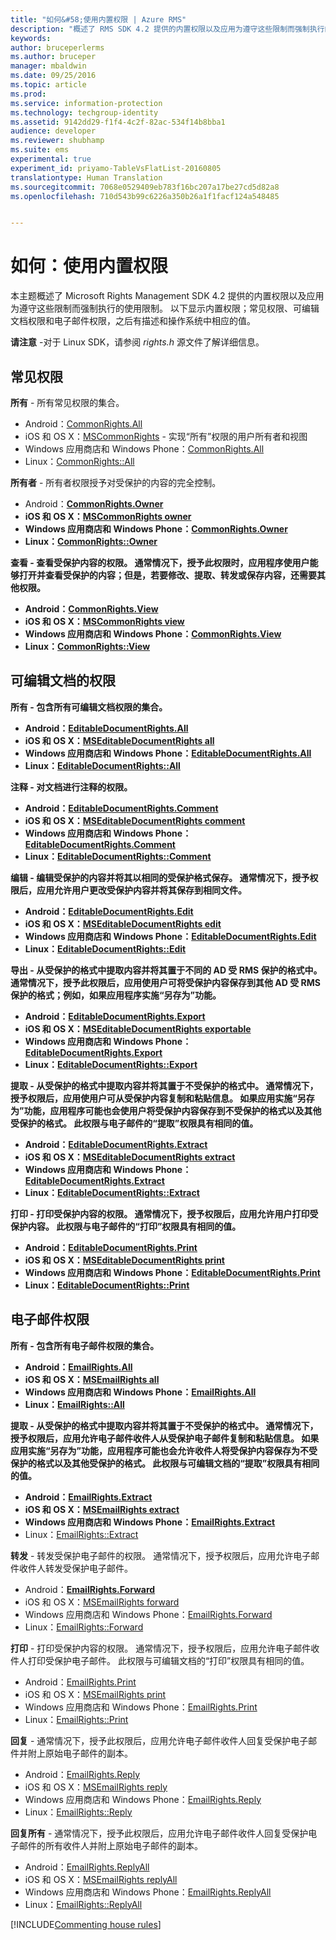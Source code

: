 ```yaml
---
title: "如何&#58;使用内置权限 | Azure RMS"
description: "概述了 RMS SDK 4.2 提供的内置权限以及应用为遵守这些限制而强制执行的使用限制。"
keywords: 
author: bruceperlerms
ms.author: bruceper
manager: mbaldwin
ms.date: 09/25/2016
ms.topic: article
ms.prod: 
ms.service: information-protection
ms.technology: techgroup-identity
ms.assetid: 9142dd29-f1f4-4c2f-82ac-534f14b8bba1
audience: developer
ms.reviewer: shubhamp
ms.suite: ems
experimental: true
experiment_id: priyamo-TableVsFlatList-20160805
translationtype: Human Translation
ms.sourcegitcommit: 7068e0529409eb783f16bc207a17be27cd5d82a8
ms.openlocfilehash: 710d543b99c6226a350b26a1f1facf124a548485


---
```


# <a name="how-to-use-built-in-rights"></a>如何：使用内置权限

本主题概述了 Microsoft Rights Management SDK 4.2 提供的内置权限以及应用为遵守这些限制而强制执行的使用限制。 以下显示内置权限；常见权限、可编辑文档权限和电子邮件权限，之后有描述和操作系统中相应的值。

**请注意** -对于 Linux SDK，请参阅 *rights.h* 源文件了解详细信息。

## <a name="common-rights"></a>常见权限

**所有** - 所有常见权限的集合。
- Android：[CommonRights.All](https://msdn.microsoft.com/library/dn758258.aspx)
- iOS 和 OS X：[MSCommonRights](https://msdn.microsoft.com/library/dn758314.aspx) - 实现“所有”权限的用户所有者和视图
- Windows 应用商店和 Windows Phone：[CommonRights.All</strong>](https://msdn.microsoft.com/library/microsoft.rightsmanagement.commonrights.all.aspx)
- Linux：[CommonRights::All](http://azuread.github.io/rms-sdk-for-cpp/classrmscore_1_1modernapi_1_1CommonRights.html)

**所有者** - 所有者权限授予对受保护的内容的完全控制。
- Android：[<strong>CommonRights.Owner](https://msdn.microsoft.com/library/dn758258.aspx)
- iOS 和 OS X：[MSCommonRights owner](https://msdn.microsoft.com/library/dn758314.aspx)
- Windows 应用商店和 Windows Phone：[CommonRights.Owner](https://msdn.microsoft.com/library/microsoft.rightsmanagement.commonrights.owner.aspx)
- Linux：[CommonRights::Owner](http://azuread.github.io/rms-sdk-for-cpp/classrmscore_1_1modernapi_1_1CommonRights.html)

**查看** - 查看受保护内容的权限。 通常情况下，授予此权限时，应用程序使用户能够打开并查看受保护的内容；但是，若要修改、提取、转发或保存内容，还需要其他权限。

- Android：[CommonRights.View](https://msdn.microsoft.com/library/dn758258.aspx)
- iOS 和 OS X：[MSCommonRights view](https://msdn.microsoft.com/library/dn758314.aspx)
- Windows 应用商店和 Windows Phone：[CommonRights.View](https://msdn.microsoft.com/library/microsoft.rightsmanagement.commonrights.view.aspx)
- Linux：[CommonRights::View](http://azuread.github.io/rms-sdk-for-cpp/classrmscore_1_1modernapi_1_1CommonRights.html)</li>

 

## <a name="editable-document-rights"></a>可编辑文档的权限
**所有** - 包含所有可编辑文档权限的集合。
- Android：[EditableDocumentRights.All](https://msdn.microsoft.com/library/dn758284.aspx)
- iOS 和 OS X：[MSEditableDocumentRights all](https://msdn.microsoft.com/library/dn758318.aspx)
- Windows 应用商店和 Windows Phone：[EditableDocumentRights.All](https://msdn.microsoft.com/library/microsoft.rightsmanagement.editabledocumentrights.all.aspx)
- Linux：[EditableDocumentRights::All](http://azuread.github.io/rms-sdk-for-cpp/classrmscore_1_1modernapi_1_1EditableDocumentRights.html)

**注释** - 对文档进行注释的权限。
- Android：[EditableDocumentRights.Comment](https://msdn.microsoft.com/library/dn758284.aspx)
- iOS 和 OS X：[MSEditableDocumentRights comment](https://msdn.microsoft.com/library/dn758318.aspx)
- Windows 应用商店和 Windows Phone：[EditableDocumentRights.Comment](https://msdn.microsoft.com/library/microsoft.rightsmanagement.editabledocumentrights.comment.aspx)
- Linux：[EditableDocumentRights::Comment](http://azuread.github.io/rms-sdk-for-cpp/classrmscore_1_1modernapi_1_1EditableDocumentRights.html)

**编辑** - 编辑受保护的内容并将其以相同的受保护格式保存。 通常情况下，授予权限后，应用允许用户更改受保护内容并将其保存到相同文件。
- Android：[EditableDocumentRights.Edit](https://msdn.microsoft.com/library/dn758284.aspx)
- iOS 和 OS X：[MSEditableDocumentRights edit](https://msdn.microsoft.com/library/dn758318.aspx)
- Windows 应用商店和 Windows Phone：[EditableDocumentRights.Edit](https://msdn.microsoft.com/library/microsoft.rightsmanagement.editabledocumentrights.edit.aspx)
- Linux：[EditableDocumentRights::Edit](http://azuread.github.io/rms-sdk-for-cpp/classrmscore_1_1modernapi_1_1EditableDocumentRights.html)

**导出** - 从受保护的格式中提取内容并将其置于不同的 AD 受 RMS 保护的格式中。 通常情况下，授予此权限后，应用使用户可将受保护内容保存到其他 AD 受 RMS 保护的格式；例如，如果应用程序实施“另存为”功能。

- Android：[EditableDocumentRights.Export](https://msdn.microsoft.com/library/dn758284.aspx)
- iOS 和 OS X：[MSEditableDocumentRights exportable](https://msdn.microsoft.com/library/dn758318.aspx)
- Windows 应用商店和 Windows Phone：[EditableDocumentRights.Export](https://msdn.microsoft.com/library/microsoft.rightsmanagement.editabledocumentrights.export.aspx)
- Linux：[EditableDocumentRights::Export](http://azuread.github.io/rms-sdk-for-cpp/classrmscore_1_1modernapi_1_1EditableDocumentRights.html)

**提取** - 从受保护的格式中提取内容并将其置于不受保护的格式中。 通常情况下，授予权限后，应用使用户可从受保护内容复制和粘贴信息。 如果应用实施“另存为”<em></em>功能，应用程序可能也会使用户将受保护内容保存到不受保护的格式以及其他受保护的格式。 此权限与电子邮件的“提取”权限具有相同的值。

- Android：[EditableDocumentRights.Extract](https://msdn.microsoft.com/library/dn758284.aspx)
- iOS 和 OS X：[MSEditableDocumentRights extract](https://msdn.microsoft.com/library/dn758318.aspx)
- Windows 应用商店和 Windows Phone：[EditableDocumentRights.Extract](https://msdn.microsoft.com/library/microsoft.rightsmanagement.editabledocumentrights.extract.aspx)
- Linux：[EditableDocumentRights::Extract](http://azuread.github.io/rms-sdk-for-cpp/classrmscore_1_1modernapi_1_1EditableDocumentRights.html)

**打印** - 打印受保护内容的权限。 通常情况下，授予权限后，应用允许用户打印受保护内容。 此权限与电子邮件的“打印”权限具有相同的值。

- Android：[EditableDocumentRights.Print](https://msdn.microsoft.com/library/dn758284.aspx)
- iOS 和 OS X：[MSEditableDocumentRights print](https://msdn.microsoft.com/library/dn758318.aspx)
- Windows 应用商店和 Windows Phone：[EditableDocumentRights.Print](https://msdn.microsoft.com/library/microsoft.rightsmanagement.editabledocumentrights.print.aspx)
- Linux：[EditableDocumentRights::Print](http://azuread.github.io/rms-sdk-for-cpp/classrmscore_1_1modernapi_1_1EditableDocumentRights.html)

 

## <a name="email-rights"></a>电子邮件权限

**所有** - 包含所有电子邮件权限的集合。
- Android：[EmailRights.All](https://msdn.microsoft.com/library/dn758285.aspx)
- iOS 和 OS X：[MSEmailRights all](https://msdn.microsoft.com/library/dn758319.aspx)
- Windows 应用商店和 Windows Phone：[EmailRights.All](https://msdn.microsoft.com/library/microsoft.rightsmanagement.emailrights.all.aspx)
- Linux：[EmailRights::All](http://azuread.github.io/rms-sdk-for-cpp/classrmscore_1_1modernapi_1_1EmailRights.html)

**提取** - 从受保护的格式中提取内容并将其置于不受保护的格式中。 通常情况下，授予权限后，应用允许电子邮件收件人从受保护电子邮件复制和粘贴信息。 如果应用实施“另存为”<em></em>功能，应用程序可能也会允许收件人将受保护内容保存为不受保护的格式以及其他受保护的格式。 此权限与可编辑文档的“提取”权限具有相同的值。

- Android：[EmailRights.Extract](https://msdn.microsoft.com/library/dn758285.aspx)
- iOS 和 OS X：[MSEmailRights extract](https://msdn.microsoft.com/library/dn758319.aspx)
- Windows 应用商店和 Windows Phone：[EmailRights.Extract</strong>](https://msdn.microsoft.com/library/microsoft.rightsmanagement.emailrights.extract.aspx)
- Linux：[EmailRights::Extract](http://azuread.github.io/rms-sdk-for-cpp/classrmscore_1_1modernapi_1_1EmailRights.html)

**转发** - 转发受保护电子邮件的权限。 通常情况下，授予权限后，应用允许电子邮件收件人转发受保护电子邮件。
- Android：[<strong>EmailRights.Forward</strong>](https://msdn.microsoft.com/library/dn758285.aspx)
- iOS 和 OS X：[MSEmailRights forward](https://msdn.microsoft.com/library/dn758319.aspx)
- Windows 应用商店和 Windows Phone：[EmailRights.Forward](https://msdn.microsoft.com/library/microsoft.rightsmanagement.emailrights.forward.aspx)
- Linux：[EmailRights::Forward](http://azuread.github.io/rms-sdk-for-cpp/classrmscore_1_1modernapi_1_1EmailRights.html)

**打印** - 打印受保护内容的权限。 通常情况下，授予权限后，应用允许电子邮件收件人打印受保护电子邮件。 此权限与可编辑文档的“打印”权限具有相同的值。

- Android：[EmailRights.Print](https://msdn.microsoft.com/library/dn758285.aspx)
- iOS 和 OS X：[MSEmailRights print](https://msdn.microsoft.com/library/dn758319.aspx)
- Windows 应用商店和 Windows Phone：[EmailRights.Print](https://msdn.microsoft.com/library/microsoft.rightsmanagement.emailrights.print.aspx)
- Linux：[EmailRights::Print](http://azuread.github.io/rms-sdk-for-cpp/classrmscore_1_1modernapi_1_1EmailRights.html)

**回复** - 通常情况下，授予此权限后，应用允许电子邮件收件人回复受保护电子邮件并附上原始电子邮件的副本。

- Android：[EmailRights.Reply](https://msdn.microsoft.com/library/dn758285.aspx)
- iOS 和 OS X：[MSEmailRights reply](https://msdn.microsoft.com/library/dn758319.aspx)
- Windows 应用商店和 Windows Phone：[EmailRights.Reply](https://msdn.microsoft.com/library/microsoft.rightsmanagement.emailrights.reply.aspx)
- Linux：[EmailRights::Reply](http://azuread.github.io/rms-sdk-for-cpp/classrmscore_1_1modernapi_1_1EmailRights.html)

**回复所有** - 通常情况下，授予此权限后，应用允许电子邮件收件人回复受保护电子邮件的所有收件人并附上原始电子邮件的副本。

- Android：[EmailRights.ReplyAll</strong>](https://msdn.microsoft.com/library/dn758285.aspx)
- iOS 和 OS X：[MSEmailRights replyAll](https://msdn.microsoft.com/library/dn758319.aspx)
- Windows 应用商店和 Windows Phone：[EmailRights.ReplyAll](https://msdn.microsoft.com/library/microsoft.rightsmanagement.emailrights.replyall.aspx)
- Linux：[EmailRights::ReplyAll](http://azuread.github.io/rms-sdk-for-cpp/classrmscore_1_1modernapi_1_1EmailRights.html)

[!INCLUDE[Commenting house rules](../includes/houserules.md)]


<!--HONumber=Jan17_HO1-->


